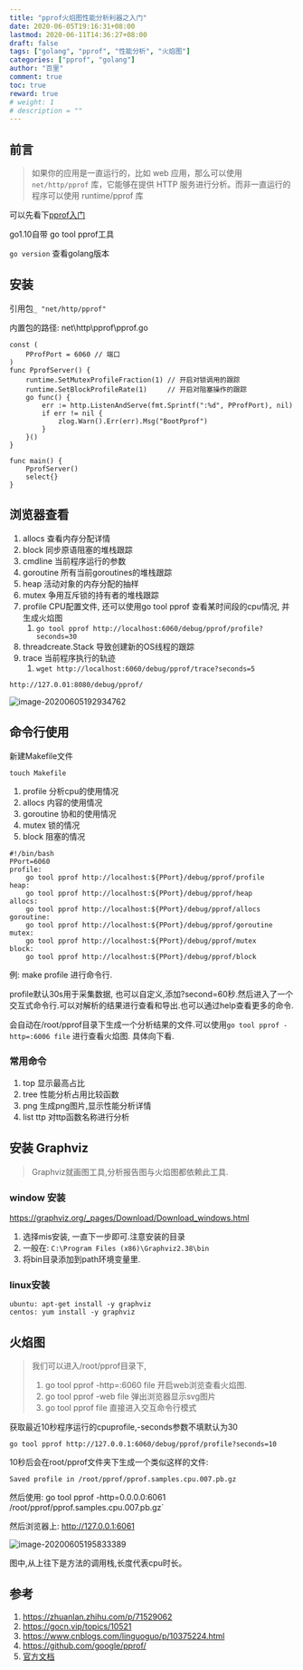 ```yaml
---
title: "pprof火焰图性能分析利器之入门"
date: 2020-06-05T19:16:31+08:00
lastmod: 2020-06-11T14:36:27+08:00
draft: false
tags: ["golang", "pprof", "性能分析", "火焰图"]
categories: ["pprof", "golang"]
author: "百里"
comment: true
toc: true
reward: true
# weight: 1
# description = ""
---
```


## 前言

> 如果你的应用是一直运行的，比如 web 应用，那么可以使用 `net/http/pprof` 库，它能够在提供 HTTP 服务进行分析。而非一直运行的程序可以使用 runtime/pprof 库

可以先看下[pprof入门](https://www.sgfoot.com/pprof/)

go1.10自带 go tool pprof工具

`go version` 查看golang版本

## 安装

引用包`_ "net/http/pprof"`

内置包的路径: net\http\pprof\pprof.go

```
const (
	PProfPort = 6060 // 端口
)
func PprofServer() {
	runtime.SetMutexProfileFraction(1) // 开启对锁调用的跟踪
	runtime.SetBlockProfileRate(1)     // 开启对阻塞操作的跟踪
	go func() {
		err := http.ListenAndServe(fmt.Sprintf(":%d", PProfPort), nil)
		if err != nil {
			zlog.Warn().Err(err).Msg("BootPprof")
		}
	}()
}

func main() {
	PprofServer()
	select{}
}

```

## 浏览器查看

1.  allocs 查看内存分配详情
2. block 同步原语阻塞的堆栈跟踪
3. cmdline 当前程序运行的参数
4. goroutine 所有当前goroutines的堆栈跟踪
5. heap 活动对象的内存分配的抽样
6. mutex 争用互斥锁的持有者的堆栈跟踪
7. profile CPU配置文件, 还可以使用go tool pprof 查看某时间段的cpu情况, 并生成火焰图
   1. `go tool pprof http://localhost:6060/debug/pprof/profile?seconds=30`
8. threadcreate.Stack 导致创建新的OS线程的跟踪
9. trace 当前程序执行的轨迹
   1. `wget http://localhost:6060/debug/pprof/trace?seconds=5`

```
http://127.0.01:8080/debug/pprof/
```

![image-20200605192934762](http://img.sgfoot.com/b/20200605200515.png?imageslim)

## 命令行使用

新建Makefile文件

`touch Makefile`

1. profile 分析cpu的使用情况
2. allocs 内容的使用情况 
3. goroutine 协和的使用情况
4. mutex 锁的情况
5. block 阻塞的情况

```
#!/bin/bash
PPort=6060
profile:
	go tool pprof http://localhost:${PPort}/debug/pprof/profile
heap:
	go tool pprof http://localhost:${PPort}/debug/pprof/heap
allocs:
	go tool pprof http://localhost:${PPort}/debug/pprof/allocs
goroutine:
	go tool pprof http://localhost:${PPort}/debug/pprof/goroutine
mutex:
	go tool pprof http://localhost:${PPort}/debug/pprof/mutex
block:
	go tool pprof http://localhost:${PPort}/debug/pprof/block
```

例: make profile 进行命令行. 

profile默认30s用于采集数据, 也可以自定义,添加?second=60秒.然后进入了一个交互式命令行.可以对解析的结果进行查看和导出.也可以通过help查看更多的命令.

会自动在/root/pprof目录下生成一个分析结果的文件.可以使用`go tool pprof -http=:6006 file` 进行查看火焰图. 具体向下看.

### 常用命令

1. top 显示最高占比
2. tree 性能分析占用比较函数
3. png  生成png图片,显示性能分析详情
4. list ttp 对ttp函数名称进行分析

## 安装 Graphviz

> Graphviz就画图工具,分析报告图与火焰图都依赖此工具.

### window 安装

https://graphviz.org/_pages/Download/Download_windows.html

1. 选择mis安装, 一直下一步即可.注意安装的目录 
2. 一般在: `C:\Program Files (x86)\Graphviz2.38\bin`
3. 将bin目录添加到path环境变量里.

### linux安装

```
ubuntu: apt-get install -y graphviz
centos: yum install -y graphviz
```

## 火焰图

> 我们可以进入/root/pprof目录下, 
>
> 1. go tool pprof -http=:6060 file 开启web浏览查看火焰图.
> 2. go tool pprof -web file 弹出浏览器显示svg图片
> 3. go tool pprof  file 直接进入交互命令行模式

获取最近10秒程序运行的cpuprofile,-seconds参数不填默认为30

```text
go tool pprof http://127.0.0.1:6060/debug/pprof/profile?seconds=10
```

10秒后会在root/pprof文件夹下生成一个类似这样的文件: 

`Saved profile in /root/pprof/pprof.samples.cpu.007.pb.gz`

然后使用: go tool pprof -http=0.0.0.0:6061 /root/pprof/pprof.samples.cpu.007.pb.gz` 

然后浏览器上: http://127.0.0.1:6061

![image-20200605195833389](http://img.sgfoot.com/b/20200605200536.png?imageslim)

图中,从上往下是方法的调用栈,长度代表cpu时长。

## 参考

1. https://zhuanlan.zhihu.com/p/71529062
1. https://gocn.vip/topics/10521
1. https://www.cnblogs.com/linguoguo/p/10375224.html
1. https://github.com/google/pprof/
1. [官方文档](https://github.com/google/pprof/blob/master/doc/README.md)